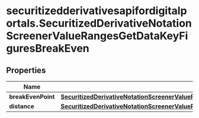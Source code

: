 # securitizedderivativesapifordigitalportals.SecuritizedDerivativeNotationScreenerValueRangesGetDataKeyFiguresBreakEven

## Properties

Name | Type | Description | Notes
------------ | ------------- | ------------- | -------------
**breakEvenPoint** | [**SecuritizedDerivativeNotationScreenerValueRangesGetDataKeyFiguresBreakEvenBreakEvenPoint**](SecuritizedDerivativeNotationScreenerValueRangesGetDataKeyFiguresBreakEvenBreakEvenPoint.md) |  | [optional] 
**distance** | [**SecuritizedDerivativeNotationScreenerValueRangesGetDataKeyFiguresBreakEvenDistance**](SecuritizedDerivativeNotationScreenerValueRangesGetDataKeyFiguresBreakEvenDistance.md) |  | [optional] 


